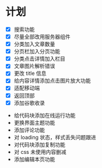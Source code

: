 # 计划

- [x] 搜索功能
- [x] 尽量全部改用服务器组件
- [x] 分类加入文章数量
- [x] 分页栏加入分页功能
- [x] 分类点击详情加入栏目
- [x] 文章图片解析错误
- [x] 更改 title 信息
- [x] 给内容详情添加点击图片放大功能
- [x] 适配移动端
- [x] 返回顶部
- [x] 添加谷歌收录

- 给代码块添加在线运行功能
- 更换界面主题功能
- 添加评论功能
- 对 loading 状态，样式丢失问题跟进
- 对代码块添加复制功能
- 对 css 未使用内容删减
- 添加编辑本页功能
